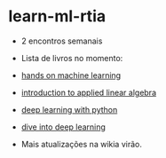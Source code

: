 # learn-ml-rtia

- 2 encontros semanais
- Lista de livros no momento:
 - [hands on machine learning](https://www.amazon.com/Hands-Machine-Learning-Scikit-Learn-TensorFlow/dp/1491962291/ref=sr_1_1?__mk_pt_BR=%C3%85M%C3%85%C5%BD%C3%95%C3%91&keywords=hands+on+machine+learning&qid=1555956306&s=gateway&sr=8-1)
 - [introduction to applied linear algebra](https://www.amazon.com/Introduction-Applied-Linear-Algebra-Matrices/dp/1316518965/ref=sr_1_1?__mk_pt_BR=%C3%85M%C3%85%C5%BD%C3%95%C3%91&keywords=boyd+linear+algebra&qid=1555956329&s=gateway&sr=8-1)
 - [deep learning with python](https://www.amazon.com/Deep-Learning-Python-Francois-Chollet/dp/1617294438/ref=sr_1_1?__mk_pt_BR=%C3%85M%C3%85%C5%BD%C3%95%C3%91&crid=1NYQPB19YOSW8&keywords=deep+learning+with+python&qid=1555956383&s=gateway&sprefix=deep+learning+%2Caps%2C420&sr=8-1)
 - [dive into deep learning](https://d2l.ai/)
 
- Mais atualizações na wikia virão.